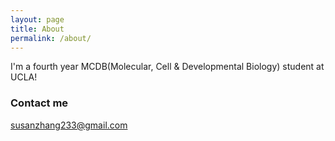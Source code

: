 ```yaml
---
layout: page
title: About
permalink: /about/
---
```

I'm a fourth year MCDB(Molecular, Cell & Developmental Biology) student at UCLA!


### Contact me

[susanzhang233@gmail.com](mailto:susanzhang233@gmail.com)
